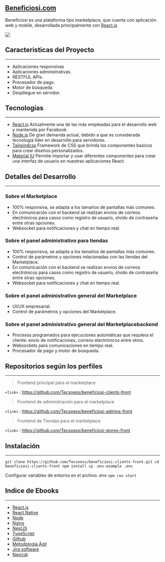 ##  [Beneficiosi.com](http://tubeneficiosi.com/ "Beneficiosi.com")

Beneficiosi es una plataforma tipo marketplace, que cuenta con aplicación web y mobile, desarrollada principalmente con [React.js](https://es.reactjs.org/ "React.js")

![](https://i.imgur.com/Sag0hOi.jpg)


## Caracteristicas del Proyecto

------------
- Aplicaciones responsivas
- Aplicaciones administrativas.
- RESTFUL APIs.
- Procesador de pago.
- Motor de búsqueda.
- Despliegue en servidor.


## Tecnologías 

------------
- [React.js](https://github.com/Tecsoess/Ebook-React-js/wiki) Actualmente una de las más empleadas para el desarrollo web y mantenida por Facebook.
- [Node.js](https://github.com/Tecsoess/Node/wiki) De gran demanda actual, debido a que es considerada tecnología líder en desarrollo para servidores.
- [Tailwindcss](https://tailwindcss.com/ "Tailwindcss")  Framework de CSS que brinda los componentes basicos para crear diseños personalizados.
- [Material IU](https://mui.com/ "Material IU") Permite importar y usar diferentes componentes para crear una interfaz de usuario en nuestras aplicaciones React.



## Detalles del Desarrollo 

------------


### Sobre el Marketplace
- 100% responsiva, se adapta a los tamaños de pantallas más comunes.
- En comunicación con el backend se realizan envíos de correos electrónicos para casos como registro de usuario, olvido de contraseña entre otras opciones.
- Websocket para notificaciones y chat en tiempo real.

### Sobre el panel administrativo para tiendas
- 100% responsiva, se adapta a los tamaños de pantallas más comunes.
- Control de parámetros y opciones relacionadas con las tiendas del Marketplace.
- En comunicación con el backend se realizan envíos de correos electrónicos para casos como registro de usuario, olvido de contraseña entre otras opciones.
- Websocket para notificaciones y chat en tiempo real.

### Sobre el panel administrativo general del Marketplace
- UI/UX empresarial.
- Control de parámetros y opciones del Marketplace.

### Sobre el panel administrativo general del Marketplacebackend
- Procesos programados para ejecuciones automáticas que requiera el cliente: envío de notificaciones, correos electrónicos entre otros.
- Websockets para comunicaciones en tiempo real.
- Procesador de pago y motor de búsqueda.


## Repositorios según los perfiles

------------

                    
>Frontend principal para el marketplace

`<link>` : <https://github.com/Tecsoess/beneficiosi-clients-front>


>Frontend de administración para el marketplace

`<link>` : <https://github.com/Tecsoess/beneficiosi-admins-front>

>Frontend de Tiendas para el marketplace

`<link>` : <https://github.com/Tecsoess/beneficiosi-stores-front>




## Instalación

------------



`git clone https://github.com/Tecsoess/beneficiosi-clients-front.git
cd beneficiosi-clients-front
npm install
cp .env-example .env`

Configurar variables de entorno en el archivo .env
`npm run start`



## Indice de Ebooks
------------

* [React.js](https://github.com/Tecsoess/Ebook-React-js/wiki) 
* [React Native](https://github.com/Tecsoess/Ebook-React-Native/wiki)
* [Node](https://github.com/Tecsoess/Node/wiki) 
* [Nginx](https://github.com/Tecsoess/Nginx/wiki) 
* [NestJS](https://github.com/Tecsoess/NEST.JS/wiki) 
* [TypeScript ](https://github.com/Tecsoess/Typescript/wiki)
* [Github ](https://github.com/Tecsoess/GITHUB/wiki)
* [Metodología Ágil](https://github.com/Tecsoess/Metodologia-Agil/wiki)
* [Jira software](https://github.com/Tecsoess/Jira/wiki)
* [Navicat](https://github.com/Tecsoess/Navicat/wiki)

